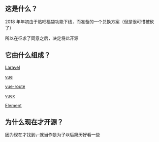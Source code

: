 ## 这是什么？

2018 年年初由于贴吧福袋功能下线，而准备的一个兑换方案（但是很可惜被砍了）

所以在征求了同意之后，决定将此开源

## 它由什么组成？

[Laravel](https://github.com/laravel/laravel)

[vue](https://github.com/vuejs/vue)

[vue-route](https://github.com/vuejs/vue-router)

[vuex](https://github.com/vuejs/vuex)

[Element](https://github.com/ElemeFE/element)

## 为什么现在才开源？

因为现在才找到<del>，就当作是为了以后简历好看一些</del>
